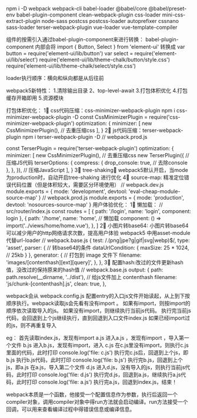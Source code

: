 npm i -D webpack webpack-cli babel-loader @babel/core @babel/preset-env babel-plugin-component clean-webpack-plugin css-loader mini-css-extract-plugin node-sass postcss postcss-loader autoprefixer cssnano sass-loader terser-webpack-plugin vue-loader vue-template-compiler

组件的按需引入通过babel-plugin-component来进行转换：
    babel-plugin-component 内部会将 import { Button, Select } from 'element-ui' 转换成 
    var button = require('element-ui/lib/button')
    var select = require('element-ui/lib/select')
    require('element-ui/lib/theme-chalk/button/style.css')
    require('element-ui/lib/theme-chalk/select/style.css')

loader执行顺序：横向和纵向都是从后往前

webpack5新特性：
1.清除输出目录 
2、top-level-await
3.打包体积优化
4.打包缓存开箱即用
5.资源模块


<!-- webpack常见优化： -->
打包体积优化：
1⃣️ css代码压缩：css-minimizer-webpack-plugin
  npm i css-minimizer-webpack-plugin -D
  const CssMinimizerPlugin = require('css-minimizer-webpack-plugin')
  optimization: {
    minimizer: [
      new CssMinimizerPlugin(), // 去重压缩css
    ],
  }
2⃣️ js代码压缩：terser-webpack-plugin
  npm i terser-webpack-plugin -D
  // webpack.prod.js

  const TerserPlugin = require('terser-webpack-plugin')
    optimization: {
      minimizer: [
        new CssMinimizerPlugin(), // 去重压缩css
        new TerserPlugin({ // 压缩JS代码
          terserOptions: {
            compress: {
              drop_console: true, // 去除console
            },
          },
        }), // 压缩JavaScript
      ],
    }
3⃣️ tree-shaking： webpack5默认开启，当mode为production时，自动开启tree-shaking 进行优化
4⃣️ source-map: 精准定位错误代码位置（但是体积较大，需要区分环境使用）
  // webpack.dev.js
  module.exports = {
    mode: 'development',
    devtool: 'eval-cheap-module-source-map'
  }
  // webpack.prod.js
  module.exports = {
    mode: 'production',
    devtool: 'nosources-source-map'
  }
用户体验优化：
1⃣️ 懒加载：
  // src/router/index.js
  const routes = [
    {
      path: '/login',
      name: 'login',
      component: login
    },
    {
      path: '/home',
      name: 'home',
      // 懒加载
      component: () => import('../views/home/home.vue'),
    },
  ]
2⃣️ 小图片转base64: 小图片转base64可以减少用户的http网络请求次数，提高用户体验
  webpack5 中用asset-module 代替url-loader
  // webpack.base.js
  {
    test: /\.(png|jpe?g|gif|svg|webp)$/,
    type: 'asset',
    parser: {
      // 转base64的条件
      dataUrlCondition: {
        maxSize: 25 * 1024, // 25kb
      }
    },
    generator: {
      // 打包到 image 文件下
      filename: 'images/[contenthash][ext][query]',
    },
  },
3⃣️ 配置hash:改过的文件更新hash值，没改过的保持原来的hash值
  // webpack.base.js
  output: {
    path: path.resolve(__dirname, '../dist'),
    // 给js文件加上 contenthash
    filename: 'js/chunk-[contenthash].js',
    clean: true,
  },


<!-- webpack 加载 js/ts 的顺序： -->
webpack会从 webpack.config.js 配置entry的入口js文件开始读起，从上到下按顺序执行。webpack读取js会先看有没有import 。
如果有import，则按import的顺序依次读取导入的js。 如果没有import，则继续执行当前js代码。 执行完当前js代码，会回退到上个js继续执行，直到回退到入口文件index.js 如果已经import过的js，则不再重复导入

eg：
首先读取index.js，发现有import a.js
进入a.js ，发现有import ，导入第一个文件 b.js
进入b.js，发现有import，进入 c.js
在c.js里没有import，则执行c.js里面的代码，此时打印 console.log('file: c.js')
执行完c.js后，回退到上个js，即b.js
执行b.js代码，此时打印 console.log('file: b.js')
执行完b.js，回退到上个js，即a.js
在a.js，导入第二个文件 d.js
进入d.js，没有导入的js，则执行当前js代码，此时打印 console.log('file: d.js')
执行完d.js，回退到a.js，继续执行a.js代码，此时打印 console.log('file: a.js')
执行完a.js，回退到index.js，结束！

webpack本质是一个函数，他接受一个配置信息作为参数，执行后返回一个compiler对象，调用compiler对象中得run方法就会启动编译。run方法接受一个回调，可以用来查看编译过程中得错误信息或编译信息。